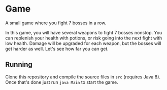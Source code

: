 # Game
A small game where you fight 7 bosses in a row.

In this game, you will have several weapons to fight 7 bosses nonstop. You can replenish your health with potions, or risk going into the next fight with low health. Damage will be upgraded for each weapon, but the bosses will get harder as well. Let's see how far you can get.

## Running

Clone this repository and compile the source files in `src` (requires Java 8). Once that's done just run `java Main` to start the game.